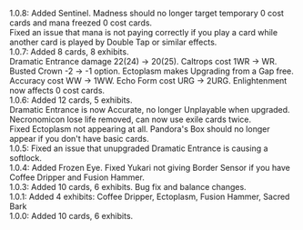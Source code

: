 1.0.8: Added Sentinel. Madness should no longer target temporary 0 cost cards and mana freezed 0 cost cards.  
Fixed an issue that mana is not paying correctly if you play a card while another card is played by Double Tap or similar effects.  
1.0.7: Added 8 cards, 8 exhibits.  
Dramatic Entrance damage 22(24) -> 20(25). Caltrops cost 1WR -> WR. Busted Crown -2 -> -1 option. Ectoplasm makes Upgrading from a Gap free.  
Accuracy cost WW -> 1WW. Echo Form cost URG -> 2URG. Enlightenment now affects 0 cost cards.  
1.0.6: Added 12 cards, 5 exhibits.  
Dramatic Entrance is now Accurate, no longer Unplayable when upgraded. Necronomicon lose life removed, can now use exile cards twice.  
Fixed Ectoplasm not appearing at all. Pandora's Box should no longer appear if you don't have basic cards.  
1.0.5: Fixed an issue that unupgraded Dramatic Entrance is causing a softlock.  
1.0.4: Added Frozen Eye. Fixed Yukari not giving Border Sensor if you have Coffee Dripper and Fusion Hammer.  
1.0.3: Added 10 cards, 6 exhibits. Bug fix and balance changes.  
1.0.1: Added 4 exhibits: Coffee Dripper, Ectoplasm, Fusion Hammer, Sacred Bark  
1.0.0: Added 10 cards, 6 exhibits.